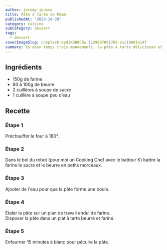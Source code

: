 ```yaml
---
author: jeremy-jousse
title: Pâte à tarte de Mémé
publishedAt: "2023-10-29"
category: cuisine
subCategory: dessert
tags:
  - dessert
coverImageSlug: unsplash:eydiKD88C8w:1529687891765-e1c10601a14f
summary: En deux temps trois mouvements, la pâte à tarte délicieuse et inratable de mémé
---
```


## Ingrédients

- 150g de farine
- 80 à 100g de beurre
- 2 cuillères à soupe de sucre
- 1 cuillère à soupe peu d’eau

## Recette

### Étape 1

Préchauffer le four à 180°.

### Étape 2

Dans le bol du robot (pour moi un Cooking Chef avec le batteur K) battre la farine
le sucre et le beurre en petits morceaux.

### Étape 3

Ajouter de l'eau pour que la pâte forme une boule.

### Étape 4

Étaler la pâte sur un plan de travail endui de farine.  
Disposer la pâte dans un plat à tarte beurré et fariné.

### Étape 5

Enfourner 15 minutes à blanc pour pécuire la pâte.
